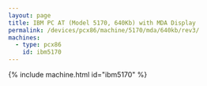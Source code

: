 ```yaml
---
layout: page
title: IBM PC AT (Model 5170, 640Kb) with MDA Display
permalink: /devices/pcx86/machine/5170/mda/640kb/rev3/
machines:
  - type: pcx86
    id: ibm5170
---
```


{% include machine.html id="ibm5170" %}
